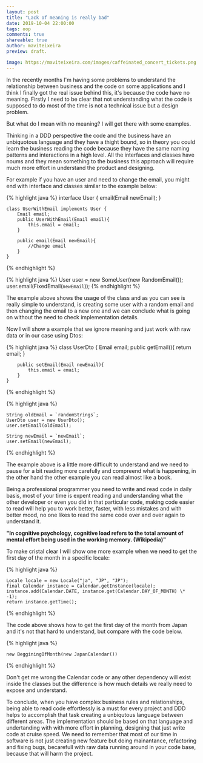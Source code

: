```yaml
---
layout: post
title: "Lack of meaning is really bad"
date: 2019-10-04 22:00:00
tags: oop
comments: true
shareable: true
author: maviteixeira
preview: draft.

image: https://maviteixeira.com/images/caffeinated_concert_tickets.png
---
```


In the recently months I'm having some problems to understand the relationship between business and the code on some applications and I think I finally got the real issue behind this, it's because the code have no meaning. Firstly I need to be clear that not understanding what the code is supposed to do most of the time is not a technical issue but a design problem.

But what do I mean with no meaning? I will get there with some examples.

Thinking in a DDD perspective the code and the business have an unbiquotous language and they have a thight bound, so in theory you could learn the business reading the code because they have the same naming patterns and interactions in a high level. All the interfaces and classes have noums and they mean something to the business this approach will require much more effort in understand the product and designing.

For example if you have an user and need to change the email, you might end with interface and classes similar to the example below:

{% highlight java %}
interface User {
email(Email newEmail);
}

    class UserWithEmail implements User {
        Email email;
        public UserWithEmail(Email email){
            this.email = email;
        }

        public email(Email newEmail){
            //Change email
        }
    }

{% endhighlight %}

{% highlight java %}
User user = new SomeUser(new RandomEmail());
user.email(FixedEmail(`newEmail`));
{% endhighlight %}

The example above shows the usage of the class and as you can see is really simple to understand, is creating some user with a random email and then changing the email to a new one and we can conclude what is going on without the need to check implementation details.

Now I will show a example that we ignore meaning and just work with raw data or in our case using Dtos:

{% highlight java %}
class UserDto {
Email email;
public getEmail(){
return email;
}

        public setEmail(Email newEmail){
            this.email = email;
        }
    }

{% endhighlight %}

{% highlight java %}

    String oldEmail = `randomStrings`;
    UserDto user = new UserDto();
    user.setEmail(oldEmail);

    String newEmail = `newEmail`;
    user.setEmail(newEmail);

{% endhighlight %}

The example above is a little more difficult to understand and we need to pause for a bit reading more carefully and compreend what is happening, in the other hand the other example you can read almost like a book.

Being a professional programmer you need to write and read code in daily basis, most of your time is expent reading and understanding what the other developer or even you did in that particular code, making code easier to read will help you to work better, faster, with less mistakes and with better mood, no one likes to read the same code over and over again to understand it.

**"In cognitive psychology, cognitive load refers to the total amount of mental effort being used in the working memory. (Wikipedia)"**

To make cristal clear I will show one more example when we need to get the first day of the month in a specific locale:

{% highlight java %}

    Locale locale = new Locale("ja", "JP", "JP");
    final Calendar instance = Calendar.getInstance(locale);
    instance.add(Calendar.DATE, instance.get(Calendar.DAY_OF_MONTH) \* -1);
    return instance.getTime();

{% endhighlight %}

The code above shows how to get the first day of the month from Japan and it's not that hard to understand, but compare with the code below.

{% highlight java %}

    new BegginingOfMonth(new JapanCalendar())

{% endhighlight %}

Don't get me wrong the Calendar code or any other dependency will exist inside the classes but the difference is how much details we really need to expose and understand.

To conclude, when you have complex business rules and relationships, being able to read code effortlessly is a must for every project and DDD helps to accomplish that task creating a unbiqutous language between different areas. The implementation should be based on that language and undertanding with with more effort in planning, designing that just write code at cruise speed.
We need to remember that most of our time in software is not just creating new feature but doing mainantance, refactoring and fixing bugs, becarefull with raw data running around in your code base, because that will harm the project.
